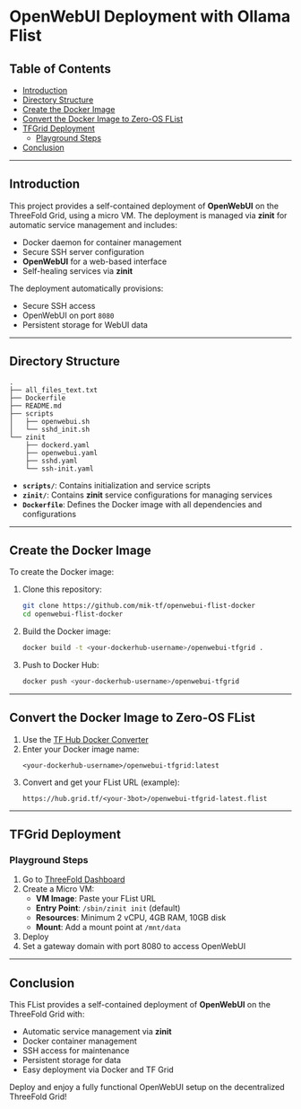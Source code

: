 <h1> OpenWebUI Deployment with Ollama Flist</h1>

<h2> Table of Contents </h2>

- [Introduction](#introduction)
- [Directory Structure](#directory-structure)
- [Create the Docker Image](#create-the-docker-image)
- [Convert the Docker Image to Zero-OS FList](#convert-the-docker-image-to-zero-os-flist)
- [TFGrid Deployment](#tfgrid-deployment)
  - [Playground Steps](#playground-steps)
- [Conclusion](#conclusion)

***

## Introduction

This project provides a self-contained deployment of **OpenWebUI** on the ThreeFold Grid, using a micro VM. The deployment is managed via **zinit** for automatic service management and includes:

- Docker daemon for container management
- Secure SSH server configuration
- **OpenWebUI** for a web-based interface
- Self-healing services via **zinit**

The deployment automatically provisions:
- Secure SSH access
- OpenWebUI on port `8080`
- Persistent storage for WebUI data

***

## Directory Structure

```
.
├── all_files_text.txt
├── Dockerfile
├── README.md
├── scripts
│   ├── openwebui.sh
│   └── sshd_init.sh
└── zinit
    ├── dockerd.yaml
    ├── openwebui.yaml
    ├── sshd.yaml
    └── ssh-init.yaml
```

- **`scripts/`**: Contains initialization and service scripts
- **`zinit/`**: Contains **zinit** service configurations for managing services
- **`Dockerfile`**: Defines the Docker image with all dependencies and configurations

***

## Create the Docker Image

To create the Docker image:

1. Clone this repository:
   ```bash
   git clone https://github.com/mik-tf/openwebui-flist-docker
   cd openwebui-flist-docker
   ```

2. Build the Docker image:
   ```bash
   docker build -t <your-dockerhub-username>/openwebui-tfgrid .
   ```

3. Push to Docker Hub:
   ```bash
   docker push <your-dockerhub-username>/openwebui-tfgrid
   ```

***

## Convert the Docker Image to Zero-OS FList

1. Use the [TF Hub Docker Converter](https://hub.grid.tf/docker-convert)
2. Enter your Docker image name:
   ```text
   <your-dockerhub-username>/openwebui-tfgrid:latest
   ```
3. Convert and get your FList URL (example):
   ```text
   https://hub.grid.tf/<your-3bot>/openwebui-tfgrid-latest.flist
   ```

***

## TFGrid Deployment

### Playground Steps

1. Go to [ThreeFold Dashboard](https://dashboard.grid.tf)
2. Create a Micro VM:
   - **VM Image**: Paste your FList URL
   - **Entry Point**: `/sbin/zinit init` (default)
   - **Resources**: Minimum 2 vCPU, 4GB RAM, 10GB disk
   - **Mount**: Add a mount point at `/mnt/data`
3. Deploy
4. Set a gateway domain with port 8080 to access OpenWebUI

***

## Conclusion

This FList provides a self-contained deployment of **OpenWebUI** on the ThreeFold Grid with:
- Automatic service management via **zinit**
- Docker container management
- SSH access for maintenance
- Persistent storage for data
- Easy deployment via Docker and TF Grid

Deploy and enjoy a fully functional OpenWebUI setup on the decentralized ThreeFold Grid!